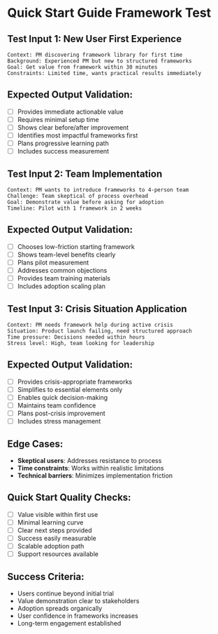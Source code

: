 # Quick Start Guide Framework Test

## Test Input 1: New User First Experience
```
Context: PM discovering framework library for first time
Background: Experienced PM but new to structured frameworks
Goal: Get value from framework within 30 minutes
Constraints: Limited time, wants practical results immediately
```

## Expected Output Validation:
- [ ] Provides immediate actionable value
- [ ] Requires minimal setup time
- [ ] Shows clear before/after improvement
- [ ] Identifies most impactful frameworks first
- [ ] Plans progressive learning path
- [ ] Includes success measurement

## Test Input 2: Team Implementation
```
Context: PM wants to introduce frameworks to 4-person team
Challenge: Team skeptical of process overhead
Goal: Demonstrate value before asking for adoption
Timeline: Pilot with 1 framework in 2 weeks
```

## Expected Output Validation:
- [ ] Chooses low-friction starting framework
- [ ] Shows team-level benefits clearly
- [ ] Plans pilot measurement
- [ ] Addresses common objections
- [ ] Provides team training materials
- [ ] Includes adoption scaling plan

## Test Input 3: Crisis Situation Application
```
Context: PM needs framework help during active crisis
Situation: Product launch failing, need structured approach
Time pressure: Decisions needed within hours
Stress level: High, team looking for leadership
```

## Expected Output Validation:
- [ ] Provides crisis-appropriate frameworks
- [ ] Simplifies to essential elements only
- [ ] Enables quick decision-making
- [ ] Maintains team confidence
- [ ] Plans post-crisis improvement
- [ ] Includes stress management

## Edge Cases:
- **Skeptical users**: Addresses resistance to process
- **Time constraints**: Works within realistic limitations
- **Technical barriers**: Minimizes implementation friction

## Quick Start Quality Checks:
- [ ] Value visible within first use
- [ ] Minimal learning curve
- [ ] Clear next steps provided
- [ ] Success easily measurable
- [ ] Scalable adoption path
- [ ] Support resources available

## Success Criteria:
- Users continue beyond initial trial
- Value demonstration clear to stakeholders
- Adoption spreads organically
- User confidence in frameworks increases
- Long-term engagement established